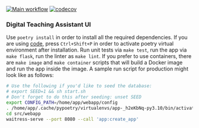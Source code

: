 [![Main workflow](https://github.com/worldbeater/dta/actions/workflows/workflow.yml/badge.svg?branch=main)](https://github.com/worldbeater/dta/actions/workflows/workflow.yml) [![codecov](https://codecov.io/gh/worldbeater/dta/branch/main/graph/badge.svg)](https://codecov.io/gh/worldbeater/dta)

### Digital Teaching Assistant UI

Use `poetry install` in order to install all the required dependencies. If you are using [code](https://code.visualstudio.com/), press `Ctrl+Shift+P` in order to activate poetry virtual environment after installation. Run unit tests via `make test`, run the app via `make flask`, run the linter as `make lint`. If you prefer to use containers, there are `make image` and `make container` scripts that will build a Docker image and run the app inside the image. A sample run script for production might look like as follows:

```sh
# Use the following if you'd like to seed the database:
# export SEED=1 && sh start.sh
# Don't forget to do this after seeding: unset SEED
export CONFIG_PATH=/home/app/webapp/config
. /home/app/.cache/pypoetry/virtualenvs/app-_h2eKbNq-py3.10/bin/activate
cd src/webapp
waitress-serve --port 8080 --call 'app:create_app'
```
